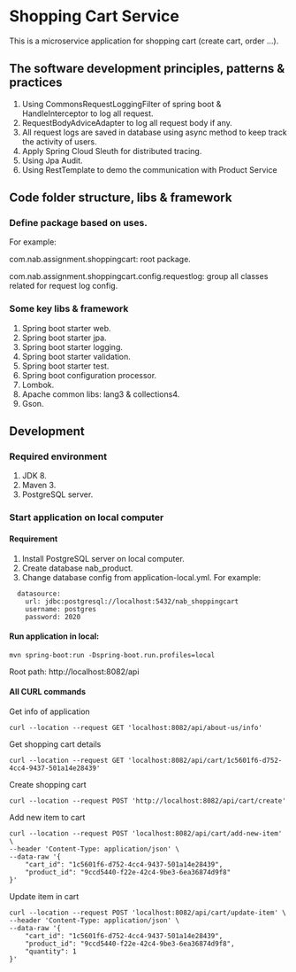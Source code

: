 # Shopping Cart Service
This is a microservice application for shopping cart (create cart, order ...).

## The software development principles, patterns & practices
1. Using CommonsRequestLoggingFilter of spring boot & HandleInterceptor to log all request.
2. RequestBodyAdviceAdapter to log all request body if any.
3. All request logs are saved in database using async method to keep track the activity of users.
4. Apply Spring Cloud Sleuth for distributed tracing. 
5. Using Jpa Audit.
6. Using RestTemplate to demo the communication with Product Service

## Code folder structure, libs & framework
### Define package based on uses.
For example:

com.nab.assignment.shoppingcart: root package.

com.nab.assignment.shoppingcart.config.requestlog: group all classes related for request log config.

### Some key libs & framework
1. Spring boot starter web.
2. Spring boot starter jpa.
3. Spring boot starter logging.
4. Spring boot starter validation.
5. Spring boot starter test.
6. Spring boot configuration processor.
7. Lombok.
8. Apache common libs: lang3 & collections4.
9. Gson.

## Development
### Required environment
1. JDK 8.
2. Maven 3.
4. PostgreSQL server.

### Start application on local computer
#### Requirement
1. Install PostgreSQL server on local computer.
2. Create database nab_product.
3. Change database config from application-local.yml. For example: 
```
  datasource:
    url: jdbc:postgresql://localhost:5432/nab_shoppingcart
    username: postgres
    password: 2020
```
#### Run application in local:
```$xslt
mvn spring-boot:run -Dspring-boot.run.profiles=local
```
Root path: http://localhost:8082/api

#### All CURL commands
Get info of application
```$xslt
curl --location --request GET 'localhost:8082/api/about-us/info'
```

Get shopping cart details
```$xslt
curl --location --request GET 'localhost:8082/api/cart/1c5601f6-d752-4cc4-9437-501a14e28439'
```

Create shopping cart
```$xslt
curl --location --request POST 'http://localhost:8082/api/cart/create'
```

Add new item to cart
```$xslt
curl --location --request POST 'localhost:8082/api/cart/add-new-item' \
--header 'Content-Type: application/json' \
--data-raw '{
    "cart_id": "1c5601f6-d752-4cc4-9437-501a14e28439",
    "product_id": "9ccd5440-f22e-42c4-9be3-6ea36874d9f8"
}'
```

Update item in cart
```$xslt
curl --location --request POST 'localhost:8082/api/cart/update-item' \
--header 'Content-Type: application/json' \
--data-raw '{
    "cart_id": "1c5601f6-d752-4cc4-9437-501a14e28439",
    "product_id": "9ccd5440-f22e-42c4-9be3-6ea36874d9f8",
    "quantity": 1
}'
```
















